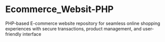 # Ecommerce_Websit-PHP
PHP-based E-commerce website repository for seamless online shopping experiences with secure transactions, product management, and user-friendly interface
